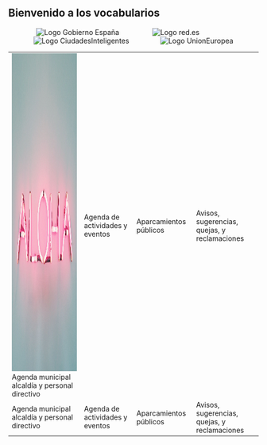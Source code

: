 
## Bienvenido a los vocabularios


<p float="right" align="center">
<img src="https://ciudadesabiertas.es/assets/img/cabiertas/gobEspana-logo.svg" alt="Logo Gobierno España" width="200" /> &nbsp; &nbsp;  &nbsp; &nbsp;  &nbsp; &nbsp;  &nbsp; &nbsp; 
<img src="https://ciudadesabiertas.es/assets/img/cabiertas/red-logo.svg" alt="Logo red.es" width="150"/> &nbsp; &nbsp;  &nbsp; &nbsp;  &nbsp; &nbsp;  &nbsp; &nbsp; 
<img src="https://ciudadesabiertas.es/assets/img/cabiertas/ciudadesInteligentes-logo.svg" alt="Logo CiudadesInteligentes" width="150" />&nbsp; &nbsp;  &nbsp; &nbsp;  &nbsp; &nbsp;  &nbsp; &nbsp;  
<img src="https://ciudadesabiertas.es/assets/img/cabiertas/unionEuropea-logo.svg" alt="Logo UnionEuropea" width="200" />
</p>



<html>
<link rel="stylesheet" type="text/css" media="all" href="stylesheet.css" />
        
<table>
        <tr>
                <td border=none> <img src="129854.jpg"  alt="1" width = 360px height = 640px >     
                    Agenda municipal alcaldía y personal directivo</td>          
            <td>Agenda de actividades y eventos</td>            
            <td>Aparcamientos públicos</td>            
            <td>Avisos, sugerencias, quejas, y reclamaciones</td>
        </tr>  
        <tr>       
            <td>Agenda municipal alcaldía y personal directivo</td>          
            <td>Agenda de actividades y eventos</td>            
            <td>Aparcamientos públicos</td>            
            <td>Avisos, sugerencias, quejas, y reclamaciones</td>        
        </tr>        
        <tr>
        </tr>
</table>

</html>



